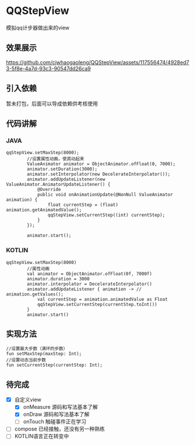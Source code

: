 # QQStepView
模拟qq计步器做出来的view
 ## 效果展示
https://github.com/cjwhaogaoleng/QQStepView/assets/117556474/4928ed73-5f8e-4a7d-93c3-90547dd26ca9

 ## 引入依赖
暂未打包，后面可以导成依赖供考核使用
 ## 代码讲解
  ### JAVA
```
qqStepView.setMaxStep(8000);
        //设置属性动画，使其动起来
        ValueAnimator animator = ObjectAnimator.ofFloat(0, 7000);
        animator.setDuration(3000);
        animator.setInterpolator(new DecelerateInterpolator());
        animator.addUpdateListener(new ValueAnimator.AnimatorUpdateListener() {
            @Override
            public void onAnimationUpdate(@NonNull ValueAnimator animation) {
                float currentStep = (float) animation.getAnimatedValue();
                qqStepView.setCurrentStep((int) currentStep);
            }
        });

        animator.start();
```
  ### KOTLIN
```
qqStepView.setMaxStep(8000)
        //属性动画
        val animator = ObjectAnimator.ofFloat(0f, 7000f)
        animator.duration = 3000
        animator.interpolator = DecelerateInterpolator()
        animator.addUpdateListener { animation -> //                animation.getValues();
            val currentStep = animation.animatedValue as Float
            qqStepView.setCurrentStep(currentStep.toInt())
        }
        animator.start()
```
 ## 实现方法
 ```
 //设置最大步数（满环的步数）
 fun setMaxStep(maxStep: Int);
 //设置动态当前步数
 fun setCurrentStep(currentStep: Int);
```
 ## 待完成
 - [x] 自定义view
   - [x] onMeasure 源码和写法基本了解
   - [x] onDraw 源码和写法基本了解
   - [ ] onTouch 触碰事件正在学习
 - [ ] compose 已经接触，还没有另一种熟练
 - [ ] KOTLIN语言正在转变中
